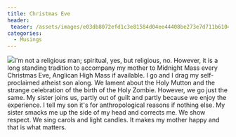 ```yaml
---
title: Christmas Eve
header:
 teaser: /assets/images/e03db8072efd1c3e81584d04ee44408be273e7d711b6104094f4_640_christmas-candle.jpg
categories:
  - Musings
---
```

<img src="https://douglangille.github.io/assets/images/e03db8072efd1c3e81584d04ee44408be273e7d711b6104094f4_640_christmas-candle.jpg">I'm not a religious man; spiritual, yes, but religious, no. However, it is a long standing tradition to accompany my mother to Midnight Mass every Christmas Eve, Anglican High Mass if available. I go and I drag my self-proclaimed atheist son along. We lament about the Holy Mutton and the strange celebration of the birth of the Holy Zombie. However, we go just the same. My sister joins us, partly out of guilt and partly because we enjoy the experience. I tell my son it's for anthropological reasons if nothing else. My sister smacks me up the side of my head and corrects me. We show respect. We sing carols and light candles. It makes my mother happy and that is what matters.